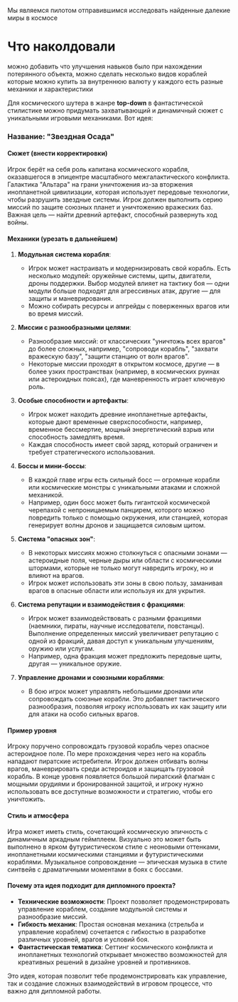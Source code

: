 Мы являемся пилотом отправившимся исследовать найденные далекие миры в космосе  

# Что наколдовали

можно добавить что улучшения навыков было при нахождении потерянного объекта, можно сделать несколько видов кораблей которые можно купить за внутреннюю валюту у каждого есть разные механики и характеристики

Для космического шутера в жанре **top-down** в фантастической стилистике можно придумать захватывающий и динамичный сюжет с уникальными игровыми механиками. Вот идея:

### **Название: "Звездная Осада"**

#### **Сюжет** (внести корректировки)

Игрок берёт на себя роль капитана космического корабля, оказавшегося в эпицентре масштабного межгалактического конфликта. Галактика "Альтара" на грани уничтожения из-за вторжения инопланетной цивилизации, которая использует передовые технологии, чтобы разрушить звездные системы. Игрок должен выполнить серию миссий по защите союзных планет и уничтожению вражеских баз. Важная цель — найти древний артефакт, способный развернуть ход войны.



#### **Механики** (урезать в дальнейшем)

1. **Модульная система корабля**:
    - Игрок может настраивать и модернизировать свой корабль. Есть несколько модулей: оружейные системы, щиты, двигатели, дроны поддержки. Выбор модулей влияет на тактику боя — одни модули больше подходят для агрессивных атак, другие — для защиты и маневрирования.
    - Можно собирать ресурсы и апгрейды с поверженных врагов или во время миссий.
    
1. **Миссии с разнообразными целями**:
    - Разнообразие миссий: от классических "уничтожь всех врагов" до более сложных, например, "сопроводи корабль", "захвати вражескую базу", "защити станцию от волн врагов".
    - Некоторые миссии проходят в открытом космосе, другие — в более узких пространствах (например, в космических руинах или астероидных поясах), где маневренность играет ключевую роль.
    
1. **Особые способности и артефакты**:
    - Игрок может находить древние инопланетные артефакты, которые дают временные сверхспособности, например, временное бессмертие, мощный энергетический взрыв или способность замедлять время.
    - Каждая способность имеет свой заряд, который ограничен и требует стратегического использования.
    
1. **Боссы и мини-боссы**:
    - В каждой главе игры есть сильный босс — огромные корабли или космические монстры с уникальными атаками и сложной механикой.
    - Например, один босс может быть гигантской космической черепахой с непроницаемым панцирем, которого можно повредить только с помощью окружения, или станцией, которая генерирует волны дронов и защищается силовым щитом.
    
1. **Система "опасных зон"**:
    - В некоторых миссиях можно столкнуться с опасными зонами — астероидные поля, черные дыры или области с космическими штормами, которые не только могут навредить игроку, но и влияют на врагов.
    - Игрок может использовать эти зоны в свою пользу, заманивая врагов в опасные области или используя их для укрытия.
    
1. **Система репутации и взаимодействия с фракциями**:
    - Игрок может взаимодействовать с разными фракциями (наемники, пираты, научные исследователи, повстанцы). Выполнение определенных миссий увеличивает репутацию с одной из фракций, давая доступ к уникальным улучшениям, оружию или услугам.
    - Например, одна фракция может предложить передовые щиты, другая — уникальное оружие.
    
1. **Управление дронами и союзными кораблями**:
    - В бою игрок может управлять небольшими дронами или сопровождать союзные корабли. Это добавляет тактического разнообразия, позволяя игроку использовать их как защиту или для атаки на особо сильных врагов.
    

#### **Пример уровня**

Игроку поручено сопровождать грузовой корабль через опасное астероидное поле. По мере прохождения через него на корабль нападают пиратские истребители. Игрок должен отбивать волны врагов, маневрировать среди астероидов и защищать грузовой корабль. В конце уровня появляется большой пиратский флагман с мощными орудиями и бронированной защитой, и игроку нужно использовать все доступные возможности и стратегию, чтобы его уничтожить.

#### **Стиль и атмосфера**

Игра может иметь стиль, сочетающий космическую эпичность с динамичным аркадным геймплеем. Визуально это может быть выполнено в ярком футуристическом стиле с неоновыми оттенками, инопланетными космическими станциями и футуристическими кораблями. Музыкальное сопровождение — эпическая музыка в стиле синтвейв с драматичными моментами в боях с боссами.

#### **Почему эта идея подходит для дипломного проекта?**

- **Технические возможности**: Проект позволяет продемонстрировать управление кораблем, создание модульной системы и разнообразие миссий.
- **Гибкость механик**: Простая основная механика (стрельба и управление кораблем) сочетается с гибкостью в разработке различных уровней, врагов и условий боя.
- **Фантастическая тематика**: Сеттинг космического конфликта и инопланетных технологий открывает множество возможностей для креативных решений в дизайне уровней и противников.

Это идея, которая позволит тебе продемонстрировать как управление, так и создание сложных взаимодействий в игровом процессе, что важно для дипломной работы.